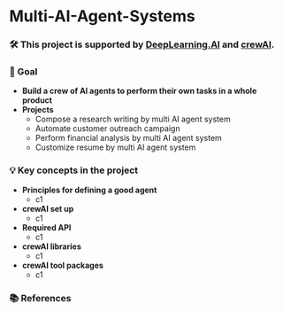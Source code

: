 # Multi-AI-Agent-Systems

### 🛠️ This project is supported by [DeepLearning.AI](https://www.deeplearning.ai/) and [crewAI](https://www.crewai.com/).

### 🎯 Goal
- **Build a crew of AI agents to perform their own tasks in a whole product**
- **Projects**
  - Compose a research writing by multi AI agent system
  - Automate customer outreach campaign
  - Perform financial analysis by multi AI agent system
  - Customize resume by multi AI agent system

### 💡 Key concepts in the project
- **Principles for defining a good agent**
  - c1
- **crewAI set up**
  - c1
- **Required API**
  - c1
- **crewAI libraries**
  - c1
- **crewAI tool packages**
  - c1

### 📚 References 
